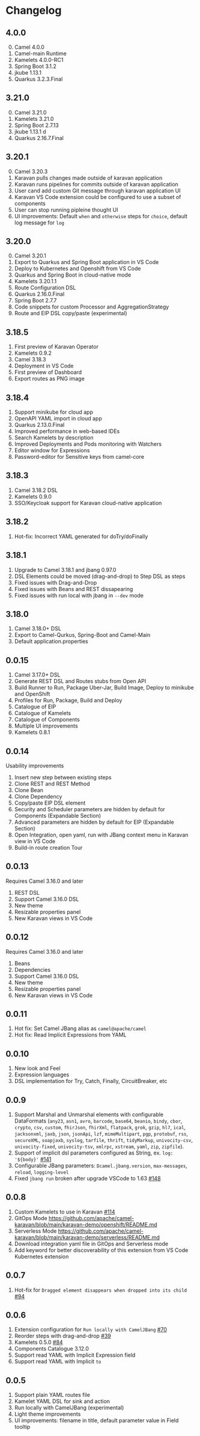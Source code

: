 # Changelog

## 4.0.0
0. Camel 4.0.0
1. Camel-main Runtime
2. Kamelets 4.0.0-RC1
3. Spring Boot 3.1.2
4. jkube 1.13.1
5. Quarkus 3.2.3.Final


## 3.21.0
0. Camel 3.21.0
1. Kamelets 3.21.0
2. Spring Boot 2.7.13
3. jkube 1.13.1 d
4. Quarkus 2.16.7.Final

## 3.20.1
0. Camel 3.20.3
1. Karavan pulls changes made outside of karavan application
2. Karavan runs pipelines for commits outside of karavan application
3. User cand add custom Git message through karavan application UI
4. Karavan VS Code extension could be configured to use a subset of components
5. User can stop running pipleine thought UI
6. UI improvements: Default `when` and `otherwise` steps for `choice`, default log message for `log`

## 3.20.0
0. Camel 3.20.1
1. Export to Quarkus and Spring Boot application in VS Code
2. Deploy to Kubernetes and Openshift from VS Code
3. Quarkus and Spring Boot in cloud-native mode
4. Kamelets 3.20.1.1
5. Route Configuration DSL
6. Quarkus 2.16.0.Final 
7. Spring Boot 2.7.7
8. Code snippets for custom Processor and AggregationStrategy
9. Route and EIP DSL copy/paste (experimental)


## 3.18.5
1. First preview of Karavan Operator 
2. Kamelets 0.9.2
3. Camel 3.18.3
4. Deployment in VS Code
5. First preview of Dashboard
6. Export routes as PNG image

## 3.18.4
1. Support minikube for cloud app
2. OpenAPI YAML import in cloud app
3. Quarkus 2.13.0.Final 
4. Improved performance in web-based IDEs
5. Search Kamelets by description
6. Improved Deployments and Pods monitoring with Watchers
7. Editor window for Expressions
8. Password-editor for Sensitive keys from camel-core

## 3.18.3
1. Camel 3.18.2 DSL
2. Kamelets 0.9.0
3. SSO/Keycloak support for Karavan cloud-native application

## 3.18.2
1. Hot-fix: Incorrect YAML generated for doTry/doFinally

## 3.18.1
1. Upgrade to Camel 3.18.1 and jbang 0.97.0
2. DSL Elements could be moved (drag-and-drop) to Step DSL as steps
3. Fixed issues with Drag-and-Drop
4. Fixed issues with Beans and REST dissapearing
5. Fixed issues with run local with jbang in `--dev` mode

## 3.18.0
1. Camel 3.18.0+ DSL
2. Export to Camel-Qurkus, Spring-Boot and Camel-Main
3. Default application.properties

## 0.0.15
1. Camel 3.17.0+ DSL
2. Generate REST DSL and Routes stubs from Open API
3. Build Runner to Run, Package Uber-Jar, Build Image, Deploy to minikube and OpenShift
4. Profiles for Run, Package, Build and Deploy
5. Catalogue of EIP
6. Catalogue of Kamelets
7. Catalogue of Components
8. Multiple UI improvements
9. Kamelets 0.8.1

## 0.0.14
Usability improvements
1. Insert new step between existing steps
2. Clone REST and REST Method
3. Clone Bean
4. Clone Dependency
5. Copy/paste EIP DSL element 
6. Security and Scheduler parameters are hidden by default for Components (Expandable Section)
7. Advanced parameters are hidden by default for EIP (Expandable Section)
8. Open Integration, open yaml, run with JBang context menu in Karavan view in VS Code
9. Build-in route creation Tour

## 0.0.13
Requires Camel 3.16.0 and later
1. REST DSL
2. Support Camel 3.16.0 DSL
3. New theme
4. Resizable properties panel
5. New Karavan views in VS Code

## 0.0.12
Requires Camel 3.16.0 and later
1. Beans
3. Dependencies
4. Support Camel 3.16.0 DSL
5. New theme
6. Resizable properties panel
7. New Karavan views in VS Code

## 0.0.11
1. Hot fix: Set Camel JBang alias as `camel@apache/camel`
2. Hot fix: Read Implicit Expressions from YAML

## 0.0.10
1. New look and Feel
2. Expression languages
3. DSL implementation for Try, Catch, Finally, CircuitBreaker, etc


## 0.0.9
1. Support Marshal and Unmarshal elements with configurable DataFormats (`any23`, `asn1`, `avro`, `barcode`, `base64`, `beanio`, `bindy`, `cbor`, `crypto`, `csv`, `custom`, `fhirJson`, `fhirXml`, `flatpack`, `grok`, `gzip`, `hl7`, `ical`, `jacksonxml`, `jaxb`, `json`, `jsonApi`, `lzf`, `mimeMultipart`, `pgp`, `protobuf`, `rss`, `secureXML`, `soapjaxb`, `syslog`, `tarfile`, `thrift`, `tidyMarkup`, `univocity-csv`, `univocity-fixed`, `univocity-tsv`, `xmlrpc`, `xstream`, `yaml`, `zip`, `zipfile`).
2. Support of implicit dsl parameters configured as String, ex. `log: '${body}'` [#141](https://github.com/apache/camel-karavan/issues/141)
3. Configurable JBang parameters: `Dcamel.jbang.version`, `max-messages`, `reload`, `logging-level`
4. Fixed `jbang run` broken after upgrade VSCode to 1.63 [#148](https://github.com/apache/camel-karavan/issues/148)

## 0.0.8
1. Custom Kamelets to use in Karavan [#114](https://github.com/apache/camel-karavan/issues/114)
2. GitOps Mode https://github.com/apache/camel-karavan/blob/main/karavan-demo/openshift/README.md
3. Serverless Mode https://github.com/apache/camel-karavan/blob/main/karavan-demo/serverless/README.md
4. Download integration yaml file in GitOps and Serverless mode
5. Add keyword for better discoverability of this extension from VS Code Kubernetes extension

## 0.0.7
1. Hot-fix for `Dragged element disappears when dropped into its child` [#94](https://github.com/apache/camel-karavan/issues/94)

## 0.0.6
1. Extension configuration for `Run locally with CamelJBang` [#70](https://github.com/apache/camel-karavan/issues/70)
2. Reorder steps with drag-and-drop [#39](https://github.com/apache/camel-karavan/issues/39)
3. Kamelets 0.5.0 [#84](https://github.com/apache/camel-karavan/issues/84)
4. Components Catalogue 3.12.0
5. Support read YAML with Implicit Expression field
6. Support read YAML with Implicit `to`

## 0.0.5
1. Support plain YAML routes file 
1. Kamelet YAML DSL for sink and action
1. Run locally with CamelJBang (experimental)
1. Light theme improvements
1. UI improvements: filename in title, default parameter value in Field tooltip
